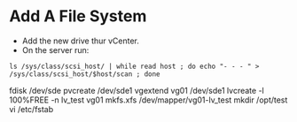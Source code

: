 # Add A File System

- Add the new drive thur vCenter.  
- On the server run:

``ls /sys/class/scsi_host/ | while read host ; do echo "- - - " > /sys/class/scsi_host/$host/scan ; done``

fdisk /dev/sde
pvcreate /dev/sde1
vgextend vg01 /dev/sde1
lvcreate -l 100%FREE -n lv_test vg01
mkfs.xfs /dev/mapper/vg01-lv_test
mkdir /opt/test
vi /etc/fstab


